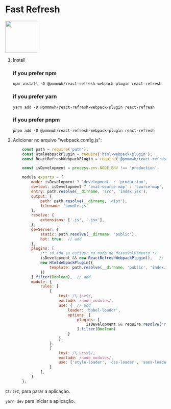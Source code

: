 # Fast Refresh

[ <img style="width: 100px;" src="https://github.com/pmmmwh.png"> ](https://github.com/pmmmwh/react-refresh-webpack-plugin)

1. Install

    ### if you prefer npm
    `npm install -D @pmmmwh/react-refresh-webpack-plugin react-refresh`

    ### if you prefer yarn
    `yarn add -D @pmmmwh/react-refresh-webpack-plugin react-refresh`

    ### if you prefer pnpm
    `pnpm add -D @pmmmwh/react-refresh-webpack-plugin react-refresh`

2. Adicionar no arquivo "webpack.config.js":

    ```js
        const path = require('path');
        const HtmlWebpackPlugin = require('html-webpack-plugin');
        const ReactRefreshWebpackPlugin = require('@pmmmwh/react-refresh-webpack-plugin');  // add

        const isDevelopment = process.env.NODE_ENV !== 'production';

        module.exports = {
            mode: isDevelopment ? 'development' : 'production',
            devtool: isDevelopment ? 'eval-source-map' : 'source-map',
            entry: path.resolve(__dirname, 'src', 'index.jsx'),
            output: {
                path: path.resolve(__dirname, 'dist'),
                filename: 'bundle.js'
            },
            resolve: {
                extensions: ['.js', '.jsx'],
            },
            devServer: {
                static: path.resolve(__dirname, 'public'),
                hot: true,  // add
            },
            plugins: [
                /** só add se estiver no modo de desenvolvimento */
                isDevelopment && new ReactRefreshWebpackPlugin(),   // add
                new HtmlWebpackPlugin({
                    template: path.resolve(__dirname, 'public', 'index.html')
                })
            ].filter(Boolean),  // add
            module: {
                rules: [
                    {
                        test: /\.jsx$/,
                        exclude: /node_modules/,
                        use: {  // add
                            loader: 'babel-loader',
                            options: {
                                plugins: [
                                    isDevelopment && require.resolve('react-refresh/babel')
                                ].filter(Boolean)
                            }
                        },
                    },
                    {
                        test: /\.scss$/,
                        exclude: /node_modules/,
                        use: ['style-loader', 'css-loader', 'sass-loader'],
                    }
                ],
            }
        };
    ```

`Ctrl+C`, para parar a aplicação.

`yarn dev` para iniciar a aplicação.

